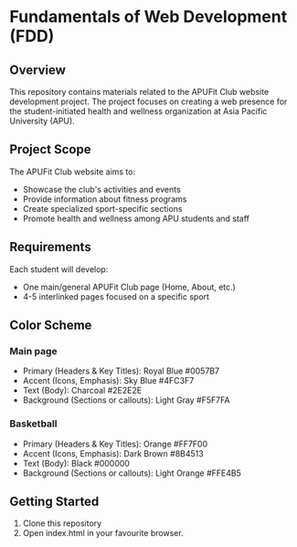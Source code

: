# Fundamentals of Web Development (FDD)

## Overview
This repository contains materials related to the APUFit Club website development project. The project focuses on creating a web presence for the student-initiated health and wellness organization at Asia Pacific University (APU).

## Project Scope
The APUFit Club website aims to:
- Showcase the club's activities and events
- Provide information about fitness programs
- Create specialized sport-specific sections
- Promote health and wellness among APU students and staff

## Requirements
Each student will develop:
- One main/general APUFit Club page (Home, About, etc.)
- 4-5 interlinked pages focused on a specific sport

## Color Scheme
### Main page
- Primary (Headers & Key Titles): Royal Blue #0057B7
- Accent (Icons, Emphasis): Sky Blue #4FC3F7
- Text (Body): Charcoal #2E2E2E
- Background (Sections or callouts): Light Gray #F5F7FA

### Basketball
- Primary (Headers & Key Titles): Orange #FF7F00
- Accent (Icons, Emphasis): Dark Brown #8B4513
- Text (Body): Black #000000
- Background (Sections or callouts): Light Orange #FFE4B5

## Getting Started
1. Clone this repository
2. Open index.html in your favourite browser.